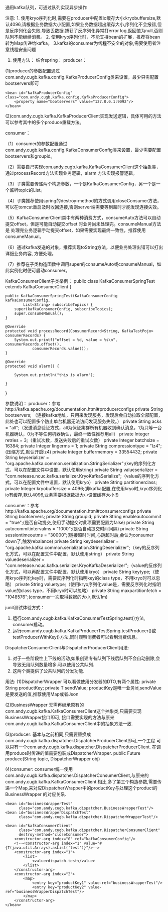 通用kafka队列，可通过队列实现异步操作

注意:  1. 使用kryo序列化时,需要在producer中配置io缓存大小:kryobuffersize,默认4096,请根据业务数据大小配置,如果业务数据超出缓存大小,序列化不会报错,但是反序列化会失败,导致丢数据.捕获了反序列化异常打error log,返回值为null,否则队列不能继续消费。
      2. 使用kryo序列化时，不能支持bean的扩展，推荐将bean转为Map传递给kafka。
      3.kafka的consumer为线程不安全的对象,需要使用者注意线程安全问题


1. 使用方法：
结合spring：
producer：

  (1)producer的参数配置通过com.andy.cugb.kafka.config.KafkaProducerConfig类来设置，最少只需配置bootservers即可

    <bean id="kafkaProducerConfig" class="com.andy.cugb.kafka.config.KafkaProducerConfig">
        <property name="bootservers" value="127.0.0.1:9092"/>
    </bean>

  (2)com.andy.cugb.kafka.KafkaProducerClient实现发送逻辑，具体可用的方法可以参考其中的多个produce重载方法。
    <bean id="kafkaProducerUsercenter" class="com.andy.cugb.kafka.KafkaProducerClient">
        <property name="kafkaProducerConfig" ref="kafkaProducerConfig"/>
    </bean>


consumer：

  （1）consumer的参数配置通过com.andy.cugb.kafka.config.KafkaConsumerConfig类来设置，最少需要配置bootservers和groupid。
    <bean id="kafkaConsumerConfig" class="com.andy.cugb.kafka.config.KafkaConsumerConfig">
        <property name="bootservers" value="127.0.0.1:9092"/>
        <property name="groupid" value="test"/>
    </bean>

  （2）需要自己实现com.andy.cugb.kafka.KafkaConsumerClient这个抽象类，通过processRecord方法实现业务逻辑，alarm
  方法实现报警逻辑。

  （3）子类需要传递两个构造参数，一个是KafkaConsumerConfig，另一个是一个监听topic的List。
    <bean id="kafkaConsumer" class="com.andy.cugb.kafka.KafkaConsumerTestSpring"
          destroy-method="closeConsumer">
        <constructor-arg index="0" ref="kafkaConsumerConfig"/>
        <constructor-arg index="1" value="#{T(java.util.Arrays).asList('test')}"/>
    </bean>

  （4）子类推荐使用spring的destroy-method的方式调用closeConsumer方法，可以在tomcat重启及时收回连接,否则server端需要等到超时才能发现连接失效。

  （5）KafkaConsumerClient类中有两种消费方式，consumeAuto方法可以自动提交offset，但是可能自动提交offset
  时业务尚未处理完。consumeManual方法是
      处理完业务逻辑手动提交offset，如果需要实现最终一致性，推荐使用consumeManual。

  （6）通过kafka发送的对象，推荐实现toString方法，以便业务处理出错可以打出详细业务内容, 方便处理。

  （7）推荐在子类构造函数中调用super的consumeAuto或consumeManual，如此实例化时便可启动consumer。

KafkaConsumerClient子类举例：
public class KafkaConsumerSpringTest extends KafkaConsumerClient<KafkaTestPojo> {

    public KafkaConsumerSpringTest(KafkaConsumerConfig kafkaConsumerConfig,
            List<String> subscribeTopics) {
        super(kafkaConsumerConfig, subscribeTopics);
        super.consumeManual();
    }

    @Override
    protected void processRecord(ConsumerRecord<String, KafkaTestPojo> consumerRecords) {
        System.out.printf("offset = %d, value = %s\n", consumerRecords.offset(),
                consumerRecords.value());
    }

    @Override
    protected void alarm() {

        System.out.println("this is alarm");

    }

}

参数说明：
producer：参考http://kafka.apache.org/documentation.html#producerconfigs
    private String bootservers; （连接kafka地址，只用来发现服务，发现后会自动拉取全部配置，此处也可以配置多个防止单台机器无法访问发现服务失败。）
    private String acks = "all";（发送消息验证方式，all为保证集群所有机器收到确认消息，1为只等一台机器确认，0为不等任何机器确认，最终一致性推荐用all）
    private Integer retries = 3;（重试次数，发送失败后的重试次数）
    private Integer batchsize = 16384;
    private Integer lingerms = 1;
    private String compressiontype = "lz4";(压缩方式,默认开启lz4)
    private Integer buffermemory = 33554432;
    private String keyserializer = "org.apache.kafka.common.serialization.StringSerializer";(key的序列化方式，可以在配置文件中设置，默认使用string)
    private String valueserializer = "com.netease.ncuc.kafka.serializer.KryoKafkaSerialize";（value的序列化方式，可以在配置文件中设置，默认使用kryo）
    private String partitionerclass;
    private Integer kryobuffersize = 4096;(非kafka配置,在使用kryo时,kryo序列化io有缓存,默认4096,业务需要根据数据大小设置缓存大小!!)


consumer：参考http://kafka.apache.org/documentation.html#consumerconfigs
    private String bootservers;
    private String groupid;
    private String enableautocommit = "true";(是否自动提交,使用手动提交时此项需要配置为false)
    private String autocommitintervalms = "1000";(是否自动提交时间间隔)
    private String sessiontimeoutms = "30000";(链接超时时间,心跳超时后,会认为consumer down了,触发rebalance)
    private String keydeserializer = "org.apache.kafka.common.serialization.StringDeserializer";（key的反序列化方式，可以在配置文件中配置，默认使用string）
    private String valuedeserializer = "com.netease.ncuc.kafka.serializer.KryoKafkaDeserializer";（value的反序列化方式，可以再配置文件中配置，默认使用kryo）
    private String keytype;（使用kryo序列化key时，需要反序列化时指明key的class type，不用kryo时可以忽略）
    private String valuetype;（使用kryo序列化value是，需要反序列化时指明value的class type，不用kryo时可以忽略）
    private String maxpartitionfetch = "1048576";(consumer一次取得数据的大小,默认1m)


junit测试体验方式：
1. 运行com.andy.cugb.kafka.KafkaConsumerTestSpring.test()方法, consumer启动。
2. 运行com.andy.cugb.kafka.KafkaProducerTestSpring.testProducer()或testProducerWithKey()方法,同时观察消费者可以看到消费信息。


DispatcherConsumerClient与DispatcherProducerClient用法:
1. 对于一些阶段性上下线的活动,如果创建专有队列下线后队列不会自动删除,会导致无用队列数量增多.可以使用公共队列.
2. 这两个类提供了公共队列的分发功能.

用法:
(1)DispatcherWrapper
可以看做使用分发器的DTO,有两个属性:
    private String productKey;
    private T sendValue;
productKey是唯一业务id,sendValue是要发送的值,推荐使用Map或者Json

(2)BusinessWrapper
无需再继承原有的com.andy.cugb.kafka.KafkaConsumerClient这个抽象类,只需要实现BusinessWrapper接口即可,
接口需要实现的方法与原来com.andy.cugb.kafka.KafkaConsumerClient中的抽象方法一致.

(3)producer:
基本与之前相同,只需要替换成com.andy.cugb.kafka.dispatcher.DispatcherProducerClient即可,一个工程
可以只有一个com.andy.cugb.kafka.dispatcher.DispatcherProducerClient.
    <bean id="kafkaProducerClient"
          class="com.andy.cugb.kafka.dispatcher.DispatcherProducerClient">
        <property name="kafkaProducerConfig" ref="kafkaProducerConfig"/>
    </bean>
在调用produce时传递的值需要包装成DispatcherWrapper.
    public Future<RecordMetadata> produce(String topic, DispatcherWrapper<T> obj)

(4)consumer:
consumer统一使用com.andy.cugb.kafka.dispatcher.DispatcherConsumerClient,与原来的com.andy.cugb.kafka.KafkaConsumerClient
相比,多了第三个构造参数,需要传递一个Map,来对应DispatcherWrapper中的productKey与处理这个product的BusinessWrapper
的对应关系.

    <bean id="businessWrapperTest"
          class="com.andy.cugb.kafka.dispatcher.BusinessWrapperTest"/>
    <bean id="businessWrapperDispatchTest"
          class="com.andy.cugb.kafka.dispatcher.DispatcherWrapperTest"/>

    <bean id="kafkaConsumerClient"
          class="com.andy.cugb.kafka.dispatcher.DispatcherConsumerClient"
          destroy-method="closeConsumer">
        <constructor-arg index="0" ref="kafkaConsumerConfig"/>
        <!--<constructor-arg index="1" value="#{T(java.util.Arrays).asList('test')}"/>-->
        <constructor-arg index="1">
            <list>
                <value>dispatch-test</value>
            </list>
        </constructor-arg>
        <constructor-arg index="2">
            <map>
                <entry key="productKey1" value-ref="businessWrapperTest"/>
                <entry key="productKey2" value-ref="businessWrapperDispatchTest"/>
            </map>
        </constructor-arg>
    </bean>